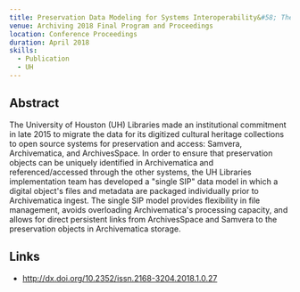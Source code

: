 ```yaml
---
title: Preservation Data Modeling for Systems Interoperability&#58; The Single SIP Model in the Bayou City DAMS
venue: Archiving 2018 Final Program and Proceedings
location: Conference Proceedings
duration: April 2018
skills:
  - Publication
  - UH
---
```


Abstract
-------

The University of Houston (UH) Libraries made an institutional commitment in late 2015 to migrate the data for its digitized cultural heritage collections to open source systems for preservation and access: Samvera, Archivematica, and ArchivesSpace. In order to ensure that preservation objects can be uniquely identified in Archivematica and referenced/accessed through the other systems, the UH Libraries implementation team has developed a "single SIP" data model in which a digital object's files and metadata are packaged individually prior to Archivematica ingest. The single SIP model provides flexibility in file management, avoids overloading Archivematica's processing capacity, and allows for direct persistent links from ArchivesSpace and Samvera to the preservation objects in Archivematica storage.


Links
----------

* <http://dx.doi.org/10.2352/issn.2168-3204.2018.1.0.27>
